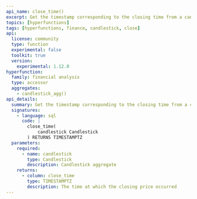 ```yaml
---
api_name: close_time()
excerpt: Get the timestamp corresponding to the closing time from a candlestick aggregate
topics: [hyperfunctions]
tags: [hyperfunctions, finance, candlestick, close]
api:
  license: community
  type: function
  experimental: false
  toolkit: true
  version:
    experimental: 1.12.0
hyperfunction:
  family: financial analysis
  type: accessor
  aggregates:
    - candlestick_agg()
api_details:
  summary: Get the timestamp corresponding to the closing time from a candlestick aggregate.
  signatures:
    - language: sql
      code: |
        close_time(
            candlestick Candlestick
        ) RETURNS TIMESTAMPTZ
  parameters:
    required:
      - name: candlestick
        type: Candlestick
        description: Candlestick aggregate
    returns:
      - column: close_time
        type: TIMESTAMPTZ
        description: The time at which the closing price occurred
---
```


